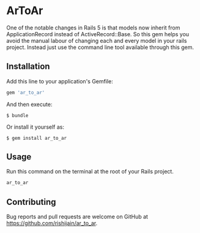 # ArToAr

One of the notable changes in Rails 5 is that models now inherit from ApplicationRecord instead of ActiveRecord::Base. So this gem helps you avoid the manual labour of changing each and every model in your rails project. Instead just use the command line tool available through this gem.

## Installation

Add this line to your application's Gemfile:

```ruby
gem 'ar_to_ar'
```

And then execute:

    $ bundle

Or install it yourself as:

    $ gem install ar_to_ar

## Usage

Run this command on the terminal at the root of your Rails project.

```ruby
ar_to_ar
```

## Contributing

Bug reports and pull requests are welcome on GitHub at https://github.com/rishijain/ar_to_ar.

